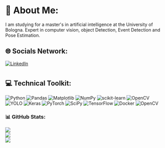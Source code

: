 # 💫 About Me:
I am studying for a master's in artificial intelligence at the University of Bologna. Expert in computer vision, object Detection, Event Detection and Pose Estimation.

## 🌐 Socials Network:
[![LinkedIn](https://img.shields.io/badge/LinkedIn-%230077B5.svg?logo=linkedin&logoColor=white)](https://www.linkedin.com/in/fatemeh-ranjbaran/)
#

## 💻 Technical Toolkit: 
![Python](https://img.shields.io/badge/python-3670A0?style=for-the-badge&logo=python&logoColor=ffdd54) ![Pandas](https://img.shields.io/badge/pandas-%23150458.svg?style=for-the-badge&logo=pandas&logoColor=white) ![Matplotlib](https://img.shields.io/badge/Matplotlib-%23285489.svg?style=for-the-badge&logo=Matplotlib) ![NumPy](https://img.shields.io/badge/numpy-%23013243.svg?style=for-the-badge&logo=numpy&logoColor=white) ![scikit-learn](https://img.shields.io/badge/scikit--learn-%23F7931E.svg?style=for-the-badge&logo=scikit-learn&logoColor=white) ![OpenCV](https://img.shields.io/badge/OpenCV-%2304D361.svg?style=for-the-badge&logo=opencv&logoColor=white) ![YOLO](https://img.shields.io/badge/YOLO-%23BA55D3.svg?style=for-the-badge) ![Keras](https://img.shields.io/badge/Keras-%23D00000.svg?style=for-the-badge&logo=Keras&logoColor=white) ![PyTorch](https://img.shields.io/badge/PyTorch-%23EE4C2C.svg?style=for-the-badge&logo=PyTorch&logoColor=white) ![SciPy](https://img.shields.io/badge/SciPy-%230C55A5.svg?style=for-the-badge&logo=scipy&logoColor=%white) ![TensorFlow](https://img.shields.io/badge/TensorFlow-%23FF6F00.svg?style=for-the-badge&logo=TensorFlow&logoColor=white) ![Docker](https://img.shields.io/badge/Docker-2496ED.svg?style=flat&logo=docker&logoColor=white) ![OpenCV](https://img.shields.io/badge/OpenCV-5C3EE8.svg?style=flat-square&logo=opencv&logoColor=white)



### 📊 GitHub Stats:
![](https://github-readme-stats.vercel.app/api?username=f-ranjbaran&theme=dark&hide_border=false&include_all_commits=false&count_private=false)<br/> 
![](https://github-readme-streak-stats.herokuapp.com/?user=f-ranjbaran&theme=dark&hide_border=false)<br/> 
![](https://github-readme-stats.vercel.app/api/top-langs/?username=f-ranjbaran&theme=dark&hide_border=false&include_all_commits=false&count_private=false&layout=compact)
